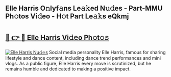 ## Elle Harris O𝚗lyf𝚊ns Le𝚊𝚔ed N𝚞𝚍es - Part-MMU Ph𝚘tos Vi𝚍eo - H𝚘t Part Le𝚊𝚔s eQkmj

# <h2><a href="http://hf1unai.feru.top/?c=Elle+Harris">🔗 👉 🔴 Elle Harris Vi𝚍𝚎o Ph𝚘t𝚘𝚜</a></h2>

[![Elle Harris Nu𝚍𝚎s](https://i.imgur.com/0TWrTi3.gif)](http://hf1unai.feru.top/?c=Elle+Harris)
Social media personality Elle Harris, famous for sharing lifestyle and dance content, including dance trend performances and mini vlogs. As a public figure, Elle Harris every move is scrutinized, but he remains humble and dedicated to making a positive impact. 
